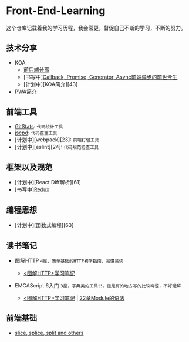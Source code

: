 # Front-End-Learning
这个仓库记载着我的学习历程，我会常更，督促自己不断的学习，不断的努力。

## 技术分享
- KOA
    - [前后端分离][41]
    - [书写中][Callback, Promise, Generator, Async前端异步的前世今生][42]
    - [计划中][KOA简介][43]
- [PWA简介][44]

## 前端工具
- [GitStats][21]: `代码统计工具`
- [jscpd][22]: `代码查重工具`
- [计划中][webpack][23]: `前端打包工具`
- [计划中][eslint][24]: `代码规范检查工具`

## 框架以及规范
- [计划中][React Diff解析][61] 
- [书写中][Redux][62] 

## 编程思想
- [计划中][函数式编程][63] 

## 读书笔记
- 图解HTTP `4星，简单基础的HTTP初学指南，易懂易读`
    - [<图解HTTP>学习笔记][100]

- EMCAScript 6入门 `3星，字典类的工具书，但是有的地方写的比较晦涩，不好理解`  
    - [<图解HTTP>学习笔记][101] | [22章Module的语法][102]

## 前端基础
- [slice, splice, split and others][81] 

[21]: ./前端工具/GitStats.md
[22]: ./前端工具/jscpd.md

[41]: ./技术分享/KOA/前后端分离.md
[42]: ./技术分享/KOA/前端异步的逐渐进化.md
[44]: ./技术分享/PWA/PWA简介.md

[62]: ./框架以及规范/Redux.md

[81]: ./前端基础/slice,splice,splitAndOthers.md

[100]: ./读书笔记/<图解HTTP>学习笔记.md
[101]: ./读书笔记/EMCAScript%206入门/<EMCAScript%206入门>学习笔记.md
[102]: ./读书笔记/EMCAScript%206入门/22章Module的语法.md
